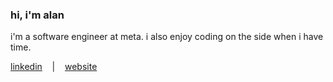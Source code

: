 ### hi, i'm alan

i'm a software engineer at meta. 
i also enjoy coding on the side when i have time.  

[linkedin](https://www.linkedin.com/in/avhagedorn) &nbsp;&nbsp; | &nbsp;&nbsp; [website](https://www.avhagedorn.dev/)
